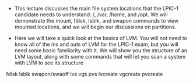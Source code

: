 *  This lecture discusses the main file system locations that the LPIC-1 candidate needs to understand: /, /var, /home, and /opt. We will demonstrate the mount, fdisk, lsblk, and swapon commands to view mounted locations, and we will begin our discussions on partitions.

* Here we will take a quick look at the basics of LVM. You will not need to know all of the ins and outs of LVM for the LPIC-1 exam, but you will need some basic familiarity with it. We will show you the structure of an LVM layout, along with some commands that will let you scan a system with LVM to see its structure



fdisk
lsblk
swapon/swaoff
lvs
vgs
pvs
lvcreate
vgcreate 
pvcreate
